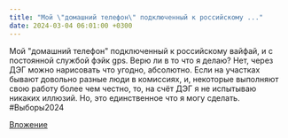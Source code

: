 ```yaml
---
title: "Мой \"домашний телефон\" подключенный к российскому ..."
date: 2024-03-04 06:01:00 +0300
---
```


Мой "домашний телефон" подключенный к российскому вайфай, и с постоянной службой фэйк gps.
Верю ли в то что я делаю? Нет, через ДЭГ можно нарисовать что угодно, абсолютно. Если на участках бывают довольно разные люди в комиссиях, и, некоторые выполняют свою работу более чем честно, то, на счёт ДЭГ я не испытываю никаких иллюзий.
Но, это единственное что я могу сделать.
#Выборы2024

[Вложение](https://vk.com/photo41076938_457250543)
